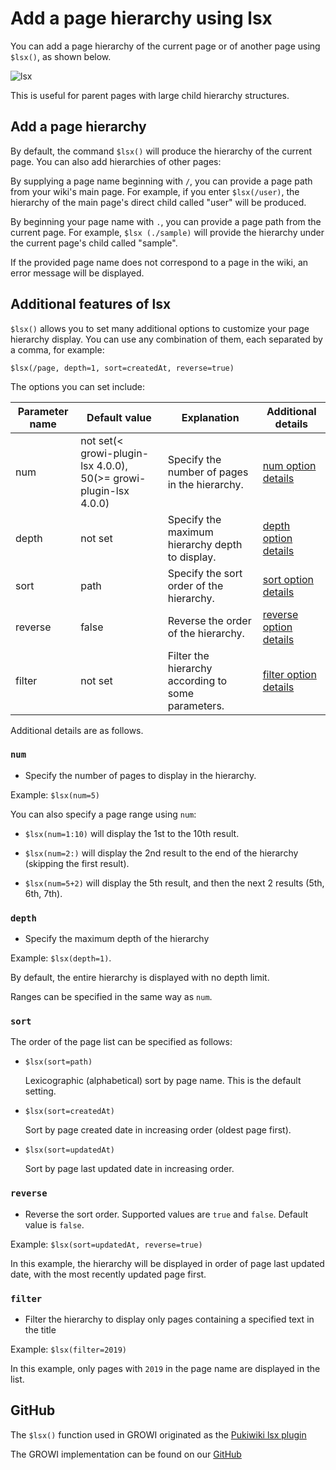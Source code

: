 # Add a page hierarchy using lsx

You can add a page hierarchy of the current page or of another page using `$lsx()`, as shown below.

![lsx](/assets/images/lsx_gif.gif)

This is useful for parent pages with large child hierarchy structures.

## Add a page hierarchy

By default, the command `$lsx()` will produce the hierarchy of the current page.  You can also add hierarchies of other pages:

By supplying a page name beginning with `/`, you can provide a page path from your wiki's main page.  For example, if you enter `$lsx(/user)`, the hierarchy of the main page's direct child called "user" will be produced.

By beginning your page name with `.`, you can provide a page path from the current page.  For example, `$lsx (./sample)` will provide the hierarchy under the current page's child called "sample".

[//]: <> (TODO: 紹介してるエラーメッセージの例を表そう。)
If the provided page name does not correspond to a page in the wiki, an error message will be displayed.

## Additional features of lsx

`$lsx()` allows you to set many additional options to customize your page hierarchy display.  You can use any combination of them, each separated by a comma, for example:

`$lsx(/page, depth=1, sort=createdAt, reverse=true)`

The options you can set include:

| Parameter name    | Default value    |  Explanation   | Additional details |
| --- | --- | --- | --- |
|  num   |  not set(< growi-plugin-lsx 4.0.0), 50(>= growi-plugin-lsx 4.0.0)   | Specify the number of pages in the hierarchy.| [num option details](./hierarchical.html#num) |
|  depth   |  not set   | Specify the maximum hierarchy depth to display.| [depth option details](./hierarchical.html#depth) |
|  sort   |  path   | Specify the sort order of the hierarchy. | [sort option details](./hierarchical.html#sort) |
|  reverse   |  false   | Reverse the order of the hierarchy.| [reverse option details](./hierarchical.html#reverse) |
|  filter   |  not set   | Filter the hierarchy according to some parameters. | [filter option details](./hierarchical.html#filter) |

Additional details are as follows.

### `num`

- Specify the number of pages to display in the hierarchy.

Example: `$lsx(num=5)`

You can also specify a page range using `num`:

- `$lsx(num=1:10)` will display the 1st to the 10th result.

- `$lsx(num=2:)` will display the 2nd result to the end of the hierarchy (skipping the first result).

- `$lsx(num=5+2)` will display the 5th result, and then the next 2 results (5th, 6th, 7th).

### `depth`

- Specify the maximum depth of the hierarchy

Example: `$lsx(depth=1)`.

By default, the entire hierarchy is displayed with no depth limit.

Ranges can be specified in the same way as `num`.

### `sort`
  
The order of the page list can be specified as follows:

- `$lsx(sort=path)`

  Lexicographic (alphabetical) sort by page name.  This is the default setting.

- `$lsx(sort=createdAt)`

  Sort by page created date in increasing order (oldest page first).

- `$lsx(sort=updatedAt)`

  Sort by page last updated date in increasing order.

### `reverse`

- Reverse the sort order.  Supported values are `true` and `false`.
  Default value is `false`.

Example: `$lsx(sort=updatedAt, reverse=true)`

In this example, the hierarchy will be displayed in order of page last updated date, with the most recently updated page first.

### `filter`

- Filter the hierarchy to display only pages containing a specified text in the title

Example: `$lsx(filter=2019)`

In this example, only pages with `2019` in the page name are displayed in the list.

## GitHub

The `$lsx()` function used in GROWI originated as the
[Pukiwiki lsx plugin](http://ukiya.sakura.ne.jp/index.php?PukiWiki%2F1.4%2F%E3%83%9E%E3%83%8B%E3%83%A5%E3%82%A2%E3%83%AB%2F%E3%83%97%E3%83%A9%E3%82%B0%E3%82%A4%E3%83%B3%2F%E7%8B%AC%E8%87%AA%E3%81%AB%E8%BF%BD%E5%8A%A0%E3%81%97%E3%81%9F%E3%82%82%E3%81%AE%2Flsx)

The GROWI implementation can be found on our
[GitHub](https://github.com/weseek/growi-plugin-lsx)

